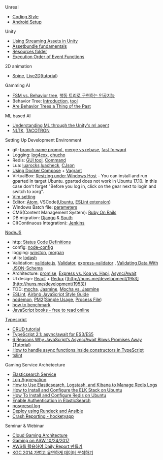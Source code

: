 Unreal
* [Coding Style](https://docs.unrealengine.com/latest/INT/Programming/Development/CodingStandard/index.html)
* [Android Setup](https://docs.unrealengine.com/latest/INT/Platforms/Android/GettingStarted/1/index.html)

Unity
* [Using Streaming Assets in Unity](https://www.raywenderlich.com/165809/using-streaming-assets-unity)
* [Assetbundle fundamentals](https://unity3d.com/kr/learn/tutorials/topics/best-practices/assetbundle-fundamentals)
* [Resources folder](https://unity3d.com/kr/learn/tutorials/temas/best-practices/resources-folder)
* [Execution Order of Event Functions](https://docs.unity3d.com/Manual/ExecutionOrder.html)

2D animation
* [Spine](http://esotericsoftware.com/), [Live2D](http://www.live2d.com/ja/)([tutorial](http://sites.cybernoids.jp/cubism2_kr/))

Gamming AI
* [FSM vs. Behavior tree](https://web.stanford.edu/class/cs123/lectures/CS123_lec08_HFSM_BT.pdf), [행동 트리로 구현하는 인공지능](https://www.slideshare.net/yonghakim900/2009-ndc)
* Behavior Tree: [Introduction](http://blog.renatopp.com/2014/07/25/an-introduction-to-behavior-trees-part-1/), [tool](https://archive.codeplex.com/?p=brainiac)
* [Are Behavior Trees a Thing of the Past](https://www.gamasutra.com/blogs/JakobRasmussen/20160427/271188/Are_Behavior_Trees_a_Thing_of_the_Past.php)

ML based AI
* [Understanding ML through the Unity's ml agent](https://docs.google.com/presentation/d/e/2PACX-1vRloM3dMgWk55xAU-0nctVsxQIE2zqt6eANo0x8fqTcrlkvzkymB5R-kOIypL3QnDid1rqF0yl4kBmV/pub?start=false&loop=false&delayms=3000)
* [NLTK](http://www.nltk.org/), [TACOTRON](https://arxiv.org/pdf/1703.10135.pdf)

Setting Up Development Environment
* git: [branch name prompt](https://coderwall.com/p/fasnya/add-git-branch-name-to-bash-prompt), [merge vs rebase](https://www.atlassian.com/git/tutorials/merging-vs-rebasing), [fast forward](https://ariya.io/2013/09/fast-forward-git-merge)
* Logging: [log4cxx](https://logging.apache.org/log4cxx/latest_stable/), [chucho](https://github.com/mexicowilly/Chucho/wiki)
* Redis: [GUI tool](https://redisdesktop.com/), [Command](http://www.redisgate.com/redis/command/commands.php)
* Lua: [luarocks](https://luarocks.org/),[luacheck](https://luarocks.org/modules/mpeterv/luacheck), [CJson](https://github.com/mpx/lua-cjson)
* [Using Docker Compose](http://raccoonyy.github.io/docker-usages-for-dev-environment-setup/) + [Vagrant](https://www.vagrantup.com/docs/index.html)
* VirtualBox: [Resizing under Windows Host](http://derekmolloy.ie/resize-a-virtualbox-disk/) - You can install and run gparted in target Ubuntu. gparted does not work in Ubuntu 17.10. In this case don't forget "Before you log in, click on the gear next to login and switch to xorg".
* [Vim setting](https://bluesh55.github.io/2016/10/09/vim-ide/)
* Editor: [Atom](https://atom.io/), VSCode([Ubuntu](https://code.visualstudio.com/docs/setup/linux), [ESLint extension](https://marketplace.visualstudio.com/items?itemName=dbaeumer.vscode-eslint))
* Windows Batch file: [parameters](https://www.microsoft.com/resources/documentation/windows/xp/all/proddocs/en-us/percent.mspx?mfr=true)
* CMS(Content Management System): [Ruby On Rails](http://rubyonrails.org/)
* DB migration: [Django](https://www.djangoproject.com/) & [South](https://south.readthedocs.io/en/latest/)
* CI(Continuous Integration): [Jenkins](https://jenkins-ci.org/)

[NodeJS](https://nodejs.org/api/)
* http: [Status Code Definitions](https://www.w3.org/Protocols/rfc2616/rfc2616-sec10.html)
* config: [node-config](https://www.npmjs.com/package/config)
* logging: [winston](https://github.com/winstonjs/winston), [morgan](https://www.npmjs.com/package/morgan)
* utils: [lodash](https://lodash.com/)
* Validation: [validate.js](https://validatejs.org/), [Validator](https://github.com/chriso/validator.js), [express-validator](https://github.com/ctavan/express-validator)
, [Validating Data With JSON-Schema](https://code.tutsplus.com/series/validating-data-with-json-schema--cms-966)
* Architecture: [promise](https://pouchdb.com/2015/05/18/we-have-a-problem-with-promises.html), [Express vs. Koa vs. Hapi](https://www.airpair.com/node.js/posts/nodejs-framework-comparison-express-koa-hapi), [Async/Await](https://dev.to/geoffdavis/writing-asyncawait-middleware-in-express-6i0)
* UI design: [React](https://reactjs.org/docs/design-principles.html) + [Redux](https://deminoth.github.io/redux/) ([http://huns.me/development/1953](http://huns.me/development/1953))
* TDD: [mocha](https://github.com/mochajs/mocha#sponsors), [Jasmine](https://github.com/jasmine/jasmine/wiki), [Mocha vs. Jasmine](https://marcofranssen.nl/jasmine-vs-mocha/)
* [ESLint](https://eslint.org/docs/user-guide/getting-started), [Airbnb JavaScript Style Guide](https://github.com/airbnb/javascript)
* [nodemon](https://nodemon.io/), [PM2](http://pm2.keymetrics.io/)([Simple Usage](https://cheese10yun.github.io/PM2/), [Process File](http://pm2.keymetrics.io/docs/usage/application-declaration/))
* [how to benchmark](https://aws.amazon.com/ko/blogs/korea/how-to-loading-test-based-on-aws/)
* [JavaScript books - free to read online](http://exploringjs.com/)

[Typescript](https://www.typescriptlang.org/docs/home.html)
* [CRUD tutorial](http://mherman.org/blog/2016/11/05/developing-a-restful-api-with-node-and-typescript/#.WmmQFxg6-i4)
* [TypeScript 2.1: async/await for ES3/ES5](https://blog.mariusschulz.com/2016/12/09/typescript-2-1-async-await-for-es3-es5)
* [6 Reasons Why JavaScript’s Async/Await Blows Promises Away (Tutorial)](https://hackernoon.com/6-reasons-why-javascripts-async-await-blows-promises-away-tutorial-c7ec10518dd9)
* [How to handle async functions inside constructors in TypeScript](https://rostacik.net/2017/04/23/how-to-handle-async-functions-inside-constructors-in-typescript/)
* [tslint](https://spin.atomicobject.com/2017/06/05/tslint-linting-setup/)

Gaming Service Archetecture
* [Elasticsearch Service](http://docs.aws.amazon.com/ko_kr/elasticsearch-service/latest/developerguide/aes-dg.pdf)
* [Log Aggregation](https://logz.io/blog/kafka-vs-redis/) 
* [How to Use Elasticsearch, Logstash, and Kibana to Manage Redis Logs](https://qbox.io/blog/redis-logs-elasticsearch-logstash-kibana)
* [How to Install and Configure the ELK Stack on Ubuntu](http://blog.daum.net/utpark0/14)
* [How To Install and Configure Redis on Ubuntu](https://www.digitalocean.com/community/tutorials/how-to-install-and-configure-redis-on-ubuntu-16-04)
* [Enable Authentication in ElasticSearch](http://blog.raffaeu.com/archive/2016/02/17/enable-authentication-in-elasticsearch.aspx)
* [posgresql log](https://blog.2ndquadrant.com/redislog-integrating-postgresql-with-logstash-for-devops-real-time-monitoring/)
* [Deploy using Rundeck and Ansible](https://gitlab.com/alandie/Rundeck-Ansible-AWS/tree/master/Rundeck-Ansible-AWS)
* [Crash Reporting - hocketyapp](https://hockeyapp.net/)

Seminar & Webinar 
* [Cloud Gaming Architecture](https://s3-eu-west-1.amazonaws.com/aws-de-media/images/_Berlin_Loft_Slides/cloud_gaming_architectures.pdf)
* [Gaming on ASW 10/24/2017](https://github.com/goopymoon/goopymoon.github.io/blob/master/Docs/GamingOnAWS2017)
* [AWS를 활용하여 Daily Report 만들기](https://www.slideshare.net/changjej/aws-daily-report)
* [KGC 2014 가볍고 유연하게 데이터 분석하기](https://www.slideshare.net/julingks/kgc2014?next_slideshow=1)

